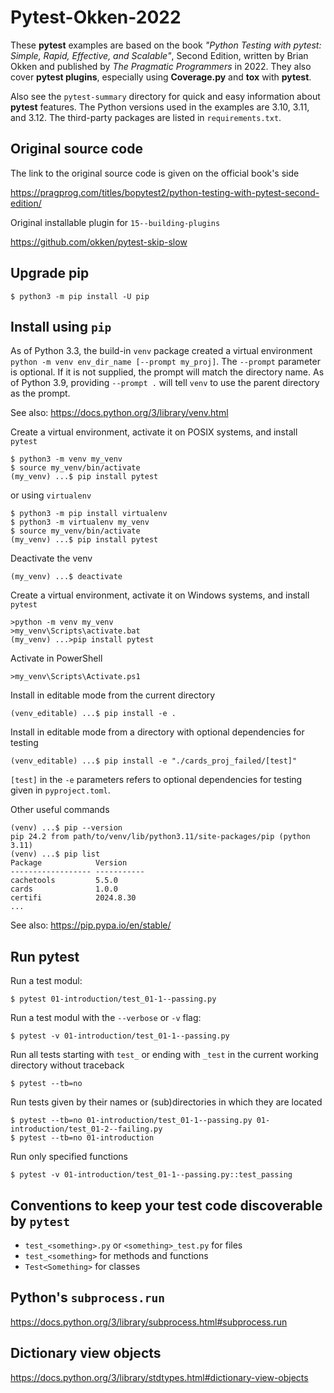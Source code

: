 # Pytest-Okken-2022

These **pytest** examples are based on the book *"Python Testing with pytest: Simple, Rapid, Effective, 
and Scalable"*, Second Edition, written by Brian Okken and published by *The Pragmatic Programmers* in 2022.
They also cover **pytest plugins**, especially using **Coverage.py** and **tox** with **pytest**.

Also see the `pytest-summary` directory for quick and easy information about **pytest** features.
The Python versions used in the examples are 3.10, 3.11, and 3.12. 
The third-party packages are listed in `requirements.txt`.

## Original source code
The link to the original source code is given on the official book's side

https://pragprog.com/titles/bopytest2/python-testing-with-pytest-second-edition/

Original installable plugin for `15--building-plugins`

https://github.com/okken/pytest-skip-slow

## Upgrade pip

```unix
$ python3 -m pip install -U pip
```

## Install using `pip`

As of Python 3.3, the build-in `venv` package created a virtual environment
`python -m venv env_dir_name [--prompt my_proj]`.
The `--prompt` parameter is optional. If it is not supplied, the prompt will match the directory name.
As of Python 3.9, providing `--prompt .` will tell `venv` to use the parent directory as the prompt.

See also: https://docs.python.org/3/library/venv.html

Create a virtual environment, activate it on POSIX systems, and install `pytest`
```unix
$ python3 -m venv my_venv
$ source my_venv/bin/activate
(my_venv) ...$ pip install pytest
```
or using `virtualenv`
```unix
$ python3 -m pip install virtualenv
$ python3 -m virtualenv my_venv
$ source my_venv/bin/activate
(my_venv) ...$ pip install pytest
```
Deactivate the venv
```unix
(my_venv) ...$ deactivate
```
Create a virtual environment, activate it on Windows systems, and install `pytest`
```windows
>python -m venv my_venv
>my_venv\Scripts\activate.bat
(my_venv) ...>pip install pytest
```
Activate in PowerShell
```windows
>my_venv\Scripts\Activate.ps1
```

Install in editable mode from the current directory
```unix
(venv_editable) ...$ pip install -e .
```

Install in editable mode from a directory with optional dependencies for testing
```unix
(venv_editable) ...$ pip install -e "./cards_proj_failed/[test]"
```
`[test]` in the `-e` parameters refers to optional dependencies for testing given in `pyproject.toml`.

Other useful commands
```unix
(venv) ...$ pip --version
pip 24.2 from path/to/venv/lib/python3.11/site-packages/pip (python 3.11)
(venv) ...$ pip list
Package            Version
------------------ -----------
cachetools         5.5.0
cards              1.0.0
certifi            2024.8.30
...
```

See also: https://pip.pypa.io/en/stable/

## Run pytest

Run a test modul:
```unix
$ pytest 01-introduction/test_01-1--passing.py
```

Run a test modul with the `--verbose` or `-v` flag:
```unix
$ pytest -v 01-introduction/test_01-1--passing.py
```

Run all tests starting with `test_` or ending with `_test` in the current working directory without traceback
```unix
$ pytest --tb=no
```

Run tests given by their names or (sub)directories in which they are located
```unix
$ pytest --tb=no 01-introduction/test_01-1--passing.py 01-introduction/test_01-2--failing.py
$ pytest --tb=no 01-introduction
```

Run only specified functions
```unix
$ pytest -v 01-introduction/test_01-1--passing.py::test_passing
```

## Conventions to keep your test code discoverable by `pytest`

- `test_<something>.py` or `<something>_test.py` for files
- `test_<something>` for methods and functions
- `Test<Something>` for classes

## Python's `subprocess.run` 
https://docs.python.org/3/library/subprocess.html#subprocess.run

## Dictionary view objects
https://docs.python.org/3/library/stdtypes.html#dictionary-view-objects